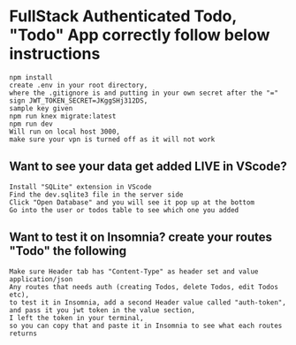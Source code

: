 # FullStack Authenticated Todo, "Todo" App correctly follow below instructions

```
npm install
create .env in your root directory, 
where the .gitignore is and putting in your own secret after the "=" sign JWT_TOKEN_SECRET=JKggSHj312DS,
sample key given
npm run knex migrate:latest
npm run dev
Will run on local host 3000, 
make sure your vpn is turned off as it will not work
```
## Want to see your data get added  LIVE in VScode?
```
Install "SQLite" extension in VScode
Find the dev.sqlite3 file in the server side 
Click "Open Database" and you will see it pop up at the bottom
Go into the user or todos table to see which one you added
```

## Want to test it on Insomnia? create your routes "Todo" the following

```
Make sure Header tab has "Content-Type" as header set and value application/json
Any routes that needs auth (creating Todos, delete Todos, edit Todos etc), 
to test it in Insomnia, add a second Header value called "auth-token", 
and pass it you jwt token in the value section, 
I left the token in your terminal, 
so you can copy that and paste it in Insomnia to see what each routes returns
```
